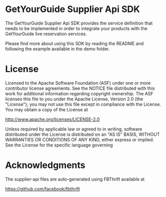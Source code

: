# GetYourGuide Supplier Api SDK
The GetYourGuide Supplier Api SDK provides the service definition 
that needs to be implemented in order to integrate your products with
the GetYourGuide live reservation services. 

Please find more about using this SDK by reading the README and following 
the example available in the demo folder. 

License
=======

Licensed to the Apache Software Foundation (ASF) under one
or more contributor license agreements. See the NOTICE file
distributed with this work for additional information
regarding copyright ownership. The ASF licenses this file
to you under the Apache License, Version 2.0 (the
"License"); you may not use this file except in compliance
with the License. You may obtain a copy of the License at

  http://www.apache.org/licenses/LICENSE-2.0

Unless required by applicable law or agreed to in writing,
software distributed under the License is distributed on an
"AS IS" BASIS, WITHOUT WARRANTIES OR CONDITIONS OF ANY
KIND, either express or implied. See the License for the
specific language governing 


Acknowledgments
===============

The supplier-api files are auto-generated using FBThrift available at

  https://github.com/facebook/fbthrift
  
